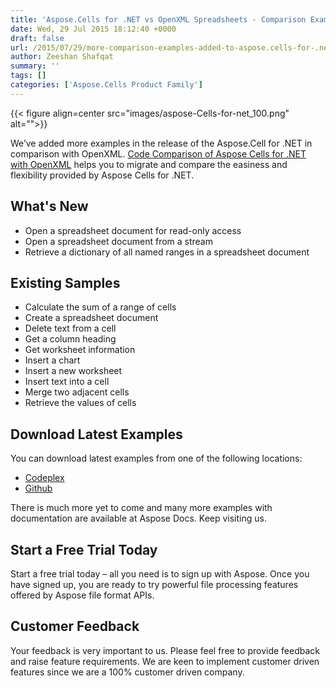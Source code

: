 ```yaml
---
title: 'Aspose.Cells for .NET vs OpenXML Spreadsheets - Comparison Examples'
date: Wed, 29 Jul 2015 18:12:40 +0000
draft: false
url: /2015/07/29/more-comparison-examples-added-to-aspose.cells-for-.net-vs-openxml-spreadsheets-in-v-1.1/
author: Zeeshan Shafqat
summary: ''
tags: []
categories: ['Aspose.Cells Product Family']
---
```




{{< figure align=center src="images/aspose-Cells-for-net_100.png" alt="">}}


We’ve added more examples in the release of the Aspose.Cell for .NET in comparison with OpenXML. [Code Comparison of Aspose Cells for .NET with OpenXML][1] helps you to migrate and compare the easiness and flexibility provided by Aspose Cells for .NET.

## What's New

*   Open a spreadsheet document for read-only access
*   Open a spreadsheet document from a stream
*   Retrieve a dictionary of all named ranges in a spreadsheet document

## Existing Samples

*   Calculate the sum of a range of cells
*   Create a spreadsheet document
*   Delete text from a cell
*   Get a column heading
*   Get worksheet information
*   Insert a chart
*   Insert a new worksheet
*   Insert text into a cell
*   Merge two adjacent cells
*   Retrieve the values of cells

## Download Latest Examples

You can download latest examples from one of the following locations:

*   [Codeplex][2]
*   [Github][3]

There is much more yet to come and many more examples with documentation are available at Aspose Docs. Keep visiting us.

## Start a Free Trial Today

Start a free trial today – all you need is to sign up with Aspose. Once you have signed up, you are ready to try powerful file processing features offered by Aspose file format APIs.

## Customer Feedback

Your feedback is very important to us. Please feel free to provide feedback and raise feature requirements. We are keen to implement customer driven features since we are a 100% customer driven company.




[1]: https://downloads.aspose.com/total
[2]: https://downloads.aspose.com/total
[3]: https://github.com/asposecells/Aspose_Cells_NET/releases/tag/AsposeCellsVsOpenXMLv1.1




